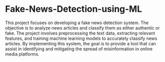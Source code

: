# Fake-News-Detection-using-ML

This project focuses on developing a fake news detection system. The objective is to analyze news articles and classify them as either authentic or fake. The project involves preprocessing the text data, extracting relevant features, and training machine learning models to accurately classify news articles. By implementing this system, the goal is to provide a tool that can assist in identifying and mitigating the spread of misinformation in online media platforms.
